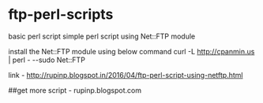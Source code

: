 # ftp-perl-scripts
basic perl script
simple perl script using Net::FTP module


install the Net::FTP module using below command 
curl -L http://cpanmin.us | perl - --sudo Net::FTP

link - http://rupinp.blogspot.in/2016/04/ftp-perl-script-using-netftp.html

##get more script - rupinp.blogspot.com
